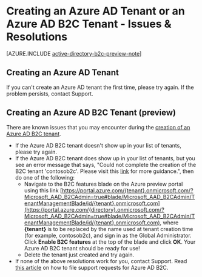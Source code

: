 <properties
    pageTitle="Azure Active Directory: Create tenant support topic | Microsoft Azure"
    description="Creating an Azure Active Directory tenant or an Azure Active Directory B2C tenant - Issues & resolutions"
    services="active-directory-b2c"
    documentationCenter=""
    authors="swkrish"
    manager="msmbaldwin"
    editor="curtand"/>

<tags
    ms.service="active-directory-b2c"
    ms.workload="identity"
    ms.tgt_pltfrm="na"
    ms.devlang="na"
    ms.topic="article"
    ms.date="09/24/2015"
    ms.author="swkrish"/>

# Creating an Azure AD Tenant or an Azure AD B2C Tenant - Issues & Resolutions

[AZURE.INCLUDE [active-directory-b2c-preview-note](../../includes/active-directory-b2c-preview-note.md)]

## Creating an Azure AD Tenant

If you can't create an Azure AD tenant the first time, please try again. If the problem persists, contact Support.

## Creating an Azure AD B2C Tenant (preview)

There are known issues that you may encounter during the [creation of an Azure AD B2C tenant](active-directory-b2c-get-started.md).

- If the Azure AD B2C tenant doesn't show up in your list of tenants, please try again.
- If the Azure AD B2C tenant does show up in your list of tenants, but you see an error message that says, "Could not complete the creation of the B2C tenant 'contosob2c'. Please visit this [link](http://go.microsoft.com/fwlink/?LinkID=624192&clcid=0x409) for more guidance.", then do one of the following:
    - Navigate to the B2C features blade on the Azure preview portal using this link [https://portal.azure.com/{tenant}.onmicrosoft.com/?Microsoft_AAD_B2CAdmin=true#blade/Microsoft_AAD_B2CAdmin/TenantManagementBlade/id/{tenant}.onmicrosoft.com](https://portal.azure.com/{directory}.onmicrosoft.com/?Microsoft_AAD_B2CAdmin=true#blade/Microsoft_AAD_B2CAdmin/TenantManagementBlade/id/{tenant}.onmicrosoft.com), where **{tenant}** is to be replaced by the name used at tenant creation time (for example, contosob2c), and sign in as the Global Administrator. Click **Enable B2C features** at the top of the blade and click **OK**. Your Azure AD B2C tenant should be ready for use!
    - Delete the tenant just created and try again.
- If none of the above resolutions work for you, contact Support. Read [this article](active-directory-b2c-support.md) on how to file support requests for Azure AD B2C.

